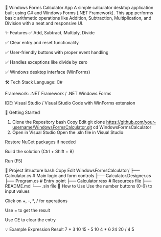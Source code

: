 🧮 Windows Forms Calculator App
A simple calculator desktop application built using C# and Windows Forms (.NET Framework). This app performs basic arithmetic operations like Addition, Subtraction, Multiplication, and Division with a neat and responsive UI.

✨ Features
✅ Add, Subtract, Multiply, Divide

✅ Clear entry and reset functionality

✅ User-friendly buttons with proper event handling

✅ Handles exceptions like divide by zero

✅ Windows desktop interface (WinForms)

🛠️ Tech Stack
Language: C#

Framework: .NET Framework / .NET Windows Forms

IDE: Visual Studio / Visual Studio Code with WinForms extension

🚀 Getting Started
1. Clone the Repository
bash
Copy
Edit
git clone https://github.com/your-username/WindowsFormsCalculator.git
cd WindowsFormsCalculator
2. Open in Visual Studio
Open the .sln file in Visual Studio

Restore NuGet packages if needed

Build the solution (Ctrl + Shift + B)

Run (F5)

📁 Project Structure
bash
Copy
Edit
WindowsFormsCalculator/
├── Calculator.cs        # Main logic and form controls
├── Calculator.Designer.cs
├── Program.cs           # Entry point
├── Calculator.resx      # Resources file
├── README.md
└── .sln file
🎯 How to Use
Use the number buttons (0–9) to input values

Click on +, -, *, / for operations

Use = to get the result

Use CE to clear the entry

💡 Example
Expression	Result
7 + 3	10
15 - 5	10
4 * 6	24
20 / 4	5
